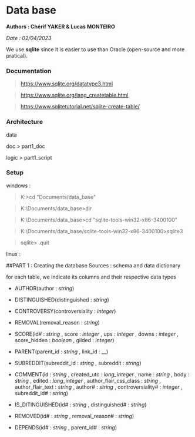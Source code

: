 # Data base


**Authors : Chérif YAKER & Lucas MONTEIRO**

*Date : 02/04/2023*         

We use **sqlite** since it is easier to use than Oracle (open-source and more pratical).

### Documentation

> https://www.sqlite.org/datatype3.html

> https://www.sqlite.org/lang_createtable.html

> https://www.sqlitetutorial.net/sqlite-create-table/


### Architecture

data

doc > part1_doc

logic > part1_script

### Setup

windows : 

> K:\>cd "Documents/data_base"

> K:\Documents/data_base>dir

> K:\Documents/data_base>cd "sqlite-tools-win32-x86-3400100"

> K:\Documents/data_base/sqlite-tools-win32-x86-3400100>sqlite3

> sqlite> .quit


linux : 



##PART 1 : Creating the database
Sources : schema and data dictionary

for each table, we indicate its columns and their respective data types
- AUTHOR(author : _string_)

- DISTINGUISHED(distinguished : _string_)

- CONTROVERSY(controversiality : _integer_)

- REMOVAL(removal_reason : _string_)

- SCORE(id# : _string_
        , score : _integer_
        , ups : _integer_
        , downs : _integer_
        , score_hidden : _boolean_
        , gilded : _integer_)

- PARENT(parent_id : _string_
        , link_id : __)

- SUBREDDIT(subreddit_id : _string_
        , subreddit : _string_)

- COMMENT(id : _string_
        , created_utc : _long_integer_
        , name : _string_
        , body : _string_
        , edited : _long_integer_
        , author_flair_css_class : _string_
        , author_flair_text : _string_
        , author# : _string_
        , controversiality# : _integer_
        , subreddit_id# : _string_)

- IS_DITINGUISHED(id# : _string_
        , distinguished# : _string_)


- REMOVED(id# : _string_
       , removal_reason# : _string_)
- DEPENDS(id# : _string_
       , parent_id# : _string_)
